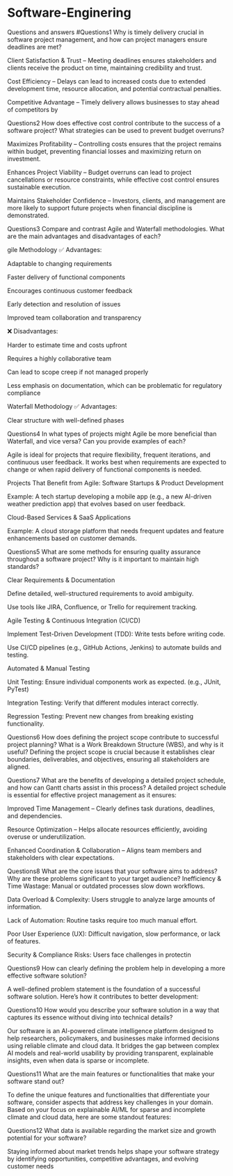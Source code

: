 # Software-Enginering
Questions and answers
#Questions1
Why is timely delivery crucial in software project management, and how can project managers ensure deadlines are met?

Client Satisfaction & Trust – Meeting deadlines ensures stakeholders and clients receive the product on time, maintaining credibility and trust.

Cost Efficiency – Delays can lead to increased costs due to extended development time, resource allocation, and potential contractual penalties.

Competitive Advantage – Timely delivery allows businesses to stay ahead of competitors by

Questions2
How does effective cost control contribute to the success of a software project? What strategies can be used to prevent budget overruns?

Maximizes Profitability – Controlling costs ensures that the project remains within budget, preventing financial losses and maximizing return on investment.

Enhances Project Viability – Budget overruns can lead to project cancellations or resource constraints, while effective cost control ensures sustainable execution.

Maintains Stakeholder Confidence – Investors, clients, and management are more likely to support future projects when financial discipline is demonstrated.

Questions3
Compare and contrast Agile and Waterfall methodologies. What are the main advantages and disadvantages of each?

gile Methodology
✅ Advantages:

Adaptable to changing requirements

Faster delivery of functional components

Encourages continuous customer feedback

Early detection and resolution of issues

Improved team collaboration and transparency

❌ Disadvantages:

Harder to estimate time and costs upfront

Requires a highly collaborative team

Can lead to scope creep if not managed properly

Less emphasis on documentation, which can be problematic for regulatory compliance

Waterfall Methodology
✅ Advantages:

Clear structure with well-defined phases

Questions4
In what types of projects might Agile be more beneficial than Waterfall, and vice versa? Can you provide examples of each?

Agile is ideal for projects that require flexibility, frequent iterations, and continuous user feedback. It works best when requirements are expected to change or when rapid delivery of functional components is needed.

Projects That Benefit from Agile:
Software Startups & Product Development

Example: A tech startup developing a mobile app (e.g., a new AI-driven weather prediction app) that evolves based on user feedback.

Cloud-Based Services & SaaS Applications

Example: A cloud storage platform that needs frequent updates and feature enhancements based on customer demands.

Questions5
What are some methods for ensuring quality assurance throughout a software project? Why is it important to maintain high standards?

Clear Requirements & Documentation

Define detailed, well-structured requirements to avoid ambiguity.

Use tools like JIRA, Confluence, or Trello for requirement tracking.

Agile Testing & Continuous Integration (CI/CD)

Implement Test-Driven Development (TDD): Write tests before writing code.

Use CI/CD pipelines (e.g., GitHub Actions, Jenkins) to automate builds and testing.

Automated & Manual Testing

Unit Testing: Ensure individual components work as expected. (e.g., JUnit, PyTest)

Integration Testing: Verify that different modules interact correctly.

Regression Testing: Prevent new changes from breaking existing functionality.

Questions6
How does defining the project scope contribute to successful project planning? What is a Work Breakdown Structure (WBS), and why is it useful?
Defining the project scope is crucial because it establishes clear boundaries, deliverables, and objectives, ensuring all stakeholders are aligned.

Questions7
What are the benefits of developing a detailed project schedule, and how can Gantt charts assist in this process?
A detailed project schedule is essential for effective project management as it ensures:

Improved Time Management – Clearly defines task durations, deadlines, and dependencies.

Resource Optimization – Helps allocate resources efficiently, avoiding overuse or underutilization.

Enhanced Coordination & Collaboration – Aligns team members and stakeholders with clear expectations.

Questions8
What are the core issues that your software aims to address? Why are these problems significant to your target audience?
Inefficiency & Time Wastage: Manual or outdated processes slow down workflows.

Data Overload & Complexity: Users struggle to analyze large amounts of information.

Lack of Automation: Routine tasks require too much manual effort.

Poor User Experience (UX): Difficult navigation, slow performance, or lack of features.

Security & Compliance Risks: Users face challenges in protectin


Questions9
How can clearly defining the problem help in developing a more effective software solution?

A well-defined problem statement is the foundation of a successful software solution. Here’s how it contributes to better development:

Questions10
How would you describe your software solution in a way that captures its essence without diving into technical details?

Our software is an AI-powered climate intelligence platform designed to help researchers, policymakers, and businesses make informed decisions using reliable climate and cloud data. It bridges the gap between complex AI models and real-world usability by providing transparent, explainable insights, even when data is sparse or incomplete.

Questions11
What are the main features or functionalities that make your software stand out?

To define the unique features and functionalities that differentiate your software, consider aspects that address key challenges in your domain. Based on your focus on explainable AI/ML for sparse and incomplete climate and cloud data, here are some standout features:

Questions12
What data is available regarding the market size and growth potential for your software?

Staying informed about market trends helps shape your software strategy by identifying opportunities, competitive advantages, and evolving customer needs